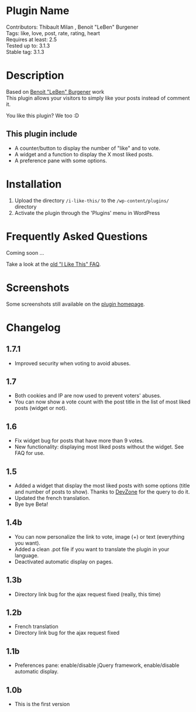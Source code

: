 # Plugin Name
Contributors: Thibault Milan , Benoit "LeBen" Burgener  
Tags: like, love, post, rate, rating, heart  
Requires at least: 2.5  
Tested up to: 3.1.3  
Stable tag: 3.1.3  

# Description

Based on [Benoit "LeBen" Burgener](http://benoitburgener.com/) work  
This plugin allows your visitors to simply like your posts instead of comment it.

You like this plugin? We too :D

## This plugin include
* A counter/button to display the number of "like" and to vote.
* A widget and a function to display the X most liked posts.
* A preference pane with some options.

# Installation

1. Upload the directory `/i-like-this/` to the `/wp-content/plugins/` directory
2. Activate the plugin through the 'Plugins' menu in WordPress

# Frequently Asked Questions

Coming soon ...

Take a look at the [old "I Like This" FAQ](http://my-tapestry.tenderapp.com/faqs/plugins/i-like-this).

# Screenshots

Some screenshots still available on the [plugin homepage](http://www.my-tapestry.com/i-like-this/).

# Changelog

## 1.7.1
* Improved security when voting to avoid abuses.

## 1.7
* Both cookies and IP are now used to prevent voters' abuses.
* You can now show a vote count with the post title in the list of most liked posts (widget or not).

## 1.6
* Fix widget bug for posts that have more than 9 votes.
* New functionality: displaying most liked posts without the widget. See FAQ for use.

## 1.5
* Added a widget that display the most liked posts with some options (title and number of posts to show). Thanks to [DevZone](http://www.devzone.fr/) for the query to do it.
* Updated the french translation.
* Bye bye Beta!

## 1.4b
* You can now personalize the link to vote, image (+) or text (everything you want).
* Added a clean .pot file if you want to translate the plugin in your language.
* Deactivated automatic display on pages.

## 1.3b
* Directory link bug for the ajax request fixed (really, this time)

## 1.2b
* French translation
* Directory link bug for the ajax request fixed

## 1.1b
* Preferences pane: enable/disable jQuery framework, enable/disable automatic display.

## 1.0b
* This is the first version